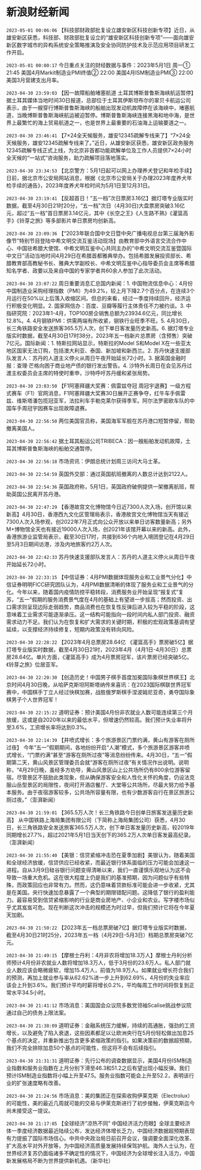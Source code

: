 # 新浪财经新闻
`2023-05-01 00:06:06` 【科技部财政部批复设立雄安新区科技创新专项】近日，从雄安新区获悉，科技部、财政部批复设立的“雄安新区科技创新专项”——面向雄安新区数字城市的异构系统安全策略推演及安全协同防护技术及示范应用项目研发工作开启。

`2023-05-01 00:00:17` 今日重点关注的财经数据与事件：2023年5月1日 周一① 21:45 美国4月Markit制造业PMI终值② 22:00 美国4月ISM制造业PMI③ 22:00 美国3月营建支出月率。

`2023-04-30 23:59:03` 【因一故障船舶堵塞航道 土耳其博斯普鲁斯海峡航运暂停】据土耳其媒体当地时间30日报道，总部位于土耳其伊斯坦布尔的翠贝卡航运公司表示，由于一艘穿行博斯普鲁斯海峡的船舶出现发动机故障停在该海峡中，堵塞航道，当晚博斯普鲁斯海峡航运被迫暂停。博斯普鲁斯海峡连接黑海和地中海，是世界上最繁忙的海上贸易航道之一，也是世界上最重要的石油海上运输要道之一。

`2023-04-30 23:46:41` 【7×24全天候服务，雄安12345疏解专线来了】“7×24全天候服务，雄安12345疏解专线来了。”近日，从雄安新区获悉，雄安新区政务服务12345疏解专线正式上线，为北京非首都功能疏解单位及工作人员提供7×24小时全天候的“一站式”咨询服务，助力疏解项目落地落实。

`2023-04-30 23:34:53` 【北京警方：5月1日起可以网上办理养犬登记和年检手续】日前，据北京市公安局网站消息，根据《北京市公安局关于办理2023年度养犬年检手续的通告》，2023年度养犬年检时间为5月1日至12月31日。

`2023-04-30 23:19:41` 【反超首日！“五一档”次日票房3.16亿】据灯塔专业版实时数据，截至4月30日21时20分，“五一档”次日（4月30日)大盘票房突破3.16亿元，超过“五一档”首日票房3.14亿元，其中《长空之王》《人生路不熟》《灌篮高手》《铃芽之旅》等多部影片单日票房均创新高。

`2023-04-30 23:09:36` 【“2023年联合国中文日暨中央广播电视总台第三届海外影像节”特别节目登陆中希文明交流互鉴活动现场】由教育部中外语言交流合作中心、中国驻希腊大使馆、中希文明互鉴中心共同主办的“中希文明交流互鉴暨国际中文日”活动当地时间4月29日在希腊首都雅典举办。包括希腊发展投资部长、希腊教育部高教秘书长、雅典大学副校长、中希文明互鉴中心指导委员会主席等希腊知名学者、政要以及来自中国的专家学者共60余人参加了此次活动。

`2023-04-30 23:07:22` 周日重要消息汇总国内新闻：1. 中国物流信息中心：4月份中国制造业采购经理指数（PMI）为49.2%，较上月下降2.7个百分点，在连续3个月运行在50%以上后落入收缩区间。但总的来看，经过一季度持续回升，经济运行积极变化明显。2. 国家网信办：百度、豆瓣等履行主体责任不力被约谈。3. 中指研究院：2023年1-4月，TOP100房企销售总额为23934.6亿元，同比增长12.8%。4. 4月钢铁PMI：供需两端有所收紧，钢铁行业旺季不旺。5. 4月30日，长三角铁路安全发送旅客365.5万人次，创下单日客发量历史新高。6. 据灯塔专业版实时数据，截至4月30日17时38分，2023年五一档新片总票房（含预售）突破7亿元。国际新闻：1. 特斯拉网站显示，特斯拉的Model S和Model X在一些亚太地区国家无法订购，包括澳大利亚、泰国、新加坡和新西兰。2. 苏丹快速支援部队发言人：苏丹的人道主义停火从周日午夜开始延长72小时。3. 据英国金融时报：查理·芒格向困于商业地产债的银行发出警告。4. 沙特外长周日在会见苏丹过渡主权委员会主席的特使时重申，沙特呼吁苏丹缓和紧张局势。

`2023-04-30 23:03:50` 【F1阿塞拜疆大奖赛：佩雷兹夺冠 周冠宇退赛】一级方程式赛车（F1）官网消息，F1阿塞拜疆大奖赛30日展开正赛争夺，红牛车手佩雷兹、维斯塔潘包揽冠亚军，法拉利车手勒克莱尔获得季军。阿尔法罗密欧车队的中国车手周冠宇因赛车出现故障退赛。

`2023-04-30 22:56:50` 两位美国官员称，美国海军军舰在苏丹港口短暂停留，帮助撤离美国人。

`2023-04-30 22:56:42` 据土耳其船运公司TRIBECA：因一艘船舶发动机故障，土耳其博斯普鲁斯海峡的船舶交通暂停。

`2023-04-30 22:56:18` 市场资讯：伊朗总统计划周三访问大马士革。

`2023-04-30 22:54:59` 英国外交部：通过英国航班撤离的人数总计达到2122人。

`2023-04-30 22:54:36` 英国政府称，5月1日，英国政府破例提供一架撤离航班，帮助英国公民离开苏丹港。

`2023-04-30 22:47:29` 【香港故宫文化博物馆今日近7300人次入场，创开馆以来新高】4月30日，香港西九文化区管理局表示，香港故宫文化博物馆当天有接近7300人次入场参观，创2022年7月正式向公众开放以来单日访客数量新高；另外M+博物馆全天也有接近19000人次入场，创2021年该馆开幕以来的新高。此外，香港旅游业监管局表示，截至30日17时，共接到636个内地入境团登记在4月29日至5月3日期间访港，涉及内地旅客约2万人次。

`2023-04-30 22:42:33` 苏丹快速支援部队发言人：苏丹的人道主义停火从周日午夜开始延长72小时。

`2023-04-30 22:33:15` 【中信证券：4月PMI数据体现服务业和工业景气分化】中信证券明明FICC研究团队认为，4月PMI数据清晰的体现了服务业和工业景气的分化。今年以来，随着国内疫情防控平稳转段，消费服务业开始呈现“报复式”复苏，“五一”假期的服务消费景气度在4月的基础上有望进一步拔高；然而投资、出口需求则呈现边际走弱趋势，商品消费也在恢复性反弹后进入较为平稳的阶段，这意味着工业需求可能逐渐承压。这一结构可能指向一段时间内私人部门投资、融资需求动力不足。我们认为在恢复和扩大需求的关键时期，积极的宏观政策基调有望延续，以支撑经济持续修复，短期内政策没有转向风险。

`2023-04-30 22:28:22` 【2023年4月总票房28.64亿 《灌篮高手》票房破5亿】据灯塔专业版实时数据，截至4月30日21时，2023年4月（4月1日-4月30日）总票房28.64亿。单片方面，《灌篮高手》成为4月票房冠军，该片票房已经突破5亿。《铃芽之旅》位居亚军。

`2023-04-30 22:20:30` 【创造历史！中国男子棋手首度加冕国际象棋世界棋王】北京时间4月30日晚，从哈萨克斯坦阿斯塔纳传来喜讯：在2023国际棋联世界冠军赛中，中国棋手丁立人经过快棋加赛，战胜俄罗斯棋手涅波姆尼亚奇，勇夺国际象棋男子个人世界冠军！

`2023-04-30 22:15:22` 道明证券：预计美国4月份非农就业人数可能连续第三个月放缓，这或是自2020年以来的最低水平，但增速仍然较高。我们预计失业率将升至3.6%，工资增长率将达到0.3%。

`2023-04-30 22:14:39` 【井喷式增长：多个旅游景区门票约满，黄山有游客在厕所过夜】 今年“五一”假期期间，各地纷纷开启“人潮”模式，多个旅游景区游客井喷式增长，“门票约满”甚至“游客在厕所过夜”等消息纷纷传来。4月30日，“五一”假期第二天，黄山风景区管理委员会就“游客在厕所过夜”有关情况作出说明。说明称，“4月29日晚，虽经多方劝导，黄山风景区山上公共场所仍有800余位游客留宿。尽管景区不鼓励此类现象，但从确保游客安全和人性化关怀的角度，仍设法克服山岳型景区的局限性，夜间打开酒店餐厅、大堂等公共场所，尽最大努力给予基本服务。由于夜宿游客较多，公共场所容量有限，也有少数游客自行在景区旅游公厕过夜。”（澎湃新闻）

`2023-04-30 21:59:01` 【365.5万人次！长三角铁路今日创单日旅客发送量历史新高】 从中国铁路上海局集团有限公司（下简称上海局集团公司）获悉，4月30日，长三角铁路安全发送旅客365.5万人次，创下单日客发量历史新高，较2019年同期增长27.7%，超过2021年5月1日当天创下的365.2万人次单日客发最高纪录。（澎湃新闻）

`2023-04-30 21:55:40` 【美银：信贷紧缩冲击恐在夏季加剧】美银认为，随着美国和全球经济放缓，信贷供应已经收紧，而最近银行体系面临的压力可能会加速这一进程。自从3月9日硅谷银行问题变得清晰以来，我们一直谨慎乐观地认为这不会导致一场重大危机。这在很大程度上仍是我们的基准预期，因为问题似乎有些特殊，而政策回应也非常有力。然而，这仍意味着贷款标准可能会进一步收紧，尤其是在美国。央行快速加息暴露了一个典型的期限错配问题。这降低了银行的盈利能力。最容易受到信贷紧缩影响的行业是商业房地产、小企业和农业。写字楼市场似乎尤其岌岌可危。现在判断这次冲击的规模还为时过早，但我们预计它将在今年夏天加剧。

`2023-04-30 21:50:22` 【2023年五一档总票房破7亿】据灯塔专业版实时数据，截至4月30日21时25分，2023年五一档（4月29日-5月3日）档期总票房突破7亿元。

`2023-04-30 21:49:15` 【摩根士丹利：4月非农将增加18.3万人】摩根士丹利分析师预计4月份非农就业人数将增加18.3万人，低于3月份的23.6万人。私人部门就业人数应该会略微疲软，增加15.4万人，前值为18.9万人。如果就业增长符合我们的预测，再加上就业参与率从62.62%进一步上升到62.69%，4月份的失业率应该会上升到3.6%。我们预计平均时薪将增长0.2%，平均每周工作时间将恢复到正常水平34.5小时。

`2023-04-30 21:41:12` 市场消息：美国国会众议院多数党领袖Scalise挑战参议院通过自己的债务上限法案。

`2023-04-30 21:38:09` 道明证券：金融系统压力缓解，持续的高通胀，强劲的工资增长，以及避免了陷入衰退，这些因素都足以让欧洲央行在5月份轻松做出加息25个基点的决定，并重新推出包含更多紧缩政策的指引。如果决策前的数据超预期，我们不完全排除加息50个基点的可能性，但这将不会有后续指引。

`2023-04-30 21:31:31` 道明证券：先行公布的调查数据显示，美国4月份ISM制造业指数和服务业指数在上月分别下滑至46.3和51.2之后有望出现小幅反弹。我们预计ISM制造业指数将小幅上升至47.5。服务业指数可能会上升至52.2，表明该行业的扩张速度略有改善。

`2023-04-30 21:24:56` 市场消息：美的集团正在探索收购伊莱克斯（Electrolux）的可能性，美的最近几周就可能的交易与伊莱克斯进行了初步接触，伊莱克斯迄今尚未接受这一提议。

`2023-04-30 21:17:05` 【全球经济“凉热不同” 中国经济活力亮眼】全球主要经济体一季度经济数据最近陆续公布，发达经济体增长乏力，中国经济数据超预期表现有力提振了国际市场信心。中共中央政治局日前召开会议，强调要全面深化改革、扩大高水平对外开放等，为中国经济高质量发展持续保驾护航。海外人士认为，在世界经济复苏仍面临诸多不确定性的情况下，中国经济为全球增长注入活力，中国新发展格局不断为世界提供新机遇。（新华社）

